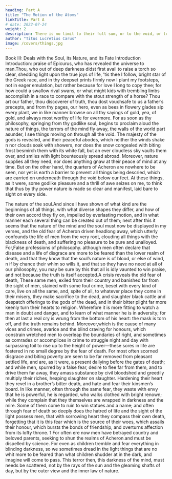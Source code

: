 ```yaml
---
heading: Part A
title: "The Motion of the Atoms"
linkTitle: Part A
# date: 2022-07-24
weight: 2
description: There is no limit to their full sum, or to the void, or to the space in which all things are carried on
author: "Titus Lucretius Carus"
image: /covers/things.jpg
---
```



Book III: Deals with the Soul, its Nature, and its Fate
Introduction
Introduction: praise of Epicurus, who has revealed the universe to man.Thou, who out of deep darkness didst first avail to raise a torch so clear, shedding light upon the true joys of life, ’tis thee I follow, bright star of the Greek race, and in thy deepset prints firmly now I plant my footsteps, not in eager emulation, but rather because for love I long to copy thee; for how could a swallow rival swans, or what might kids with trembling limbs accomplish in a race to compare with the stout strength of a horse? Thou art our father, thou discoverer of truth, thou dost vouchsafe to us a father’s precepts, and from thy pages, our hero, even as bees in flowery glades sip every plant, we in like manner browse on all thy sayings of gold, yea, of gold, and always most worthy of life for evermore. For as soon as thy philosophy, springing from thy godlike soul, begins to proclaim aloud the nature of things, the terrors of the mind fly away, the walls of the world part asunder, I see things moving on through all the void. The majesty of the gods is revealed, and their peaceful abodes, which neither the winds shake
n
 nor clouds soak with showers, nor does the snow congealed with biting frost besmirch them with its white fall, but an ever cloudless sky vaults them over, and smiles with light bounteously spread abroad. Moreover, nature supplies all they need, nor does anything gnaw at their peace of mind at any time. But on the other hand, the quarters of Acheron are nowhere to be seen, nor yet is earth a barrier to prevent all things being descried, which are carried on underneath through the void below our feet. At these things, as it were, some godlike pleasure and a thrill of awe seizes on me, to think that thus by thy power nature is made so clear and manifest, laid bare to sight on every side.

The nature of the soul.And since I have shown of what kind are the beginnings of all things, with what diverse shapes they differ, and how of their own accord they fly on, impelled by everlasting motion, and in what manner each several thing can be created out of them; next after this it seems that the nature of the mind and the soul must now be displayed in my verses, and the old fear of Acheron driven headlong away, which utterly confounds the life of men from the very root, clouding all things with the blackness of death, and suffering no pleasure to be pure and unalloyed. For,False professions of philosophy. although men often declare that disease and a life of disgrace are more to be feared than the lower realm of death, and that they know that the soul’s nature is of blood, or else of wind,
n
 if by chance their whim so wills it, and that so they have no need at all of our philosophy, you may be sure by this that all is idly vaunted to win praise, and not because the truth is itself accepted.A crisis reveals the old fear of death, These same men, exiled from their country and banished far from the sight of men, stained with some foul crime, beset with every kind of care, live on all the same, and, spite of all, to whatever place they come in their misery, they make sacrifice to the dead, and slaughter black cattle and despatch offerings to the gods of the dead, and in their bitter plight far more keenly turn their hearts to religion. Wherefore it is more fitting to watch a man in doubt and danger, and to learn of what manner he is in adversity; for then at last a real cry is wrung from the bottom of his heart: the mask is torn off, and the truth remains behind. Moreover,which is the cause of many vices and crimes, avarice and the blind craving for honours, which constrain wretched men to overleap the boundaries of right, and sometimes as comrades or accomplices in crime to struggle night and day with surpassing toil to rise up to the height of power—these sores in life are fostered in no small degree by the fear of death. For most often scorned disgrace and biting poverty are seen to be far removed from pleasant settled life, and are, as it were, a present dallying before the gates of death; and while men, spurred by a false fear, desire to flee far from them, and to drive them far away, they amass substance by civil bloodshed and greedily multiply their riches, heaping slaughter on slaughter. Hardening their heart they revel in a brother’s bitter death, and hate and fear their kinsmen’s board. In like manner, often through the same fear, they waste with envy that he is powerful, he is regarded, who walks clothed with bright renown; while they complain that they themselves are wrapped in darkness and the mire. Some of them come to ruin to win statues and a name; and often through fear of death so deeply does the hatred of life and the sight of the light possess men, that with sorrowing heart they compass their own death, forgetting that it is this fear which is the source of their woes, which assails their honour, which bursts the bonds of friendship, and overturns affection from its lofty throne.
1
 For often ere now men have betrayed country and beloved parents, seeking to shun the realms of Acheron.and must be dispelled by science. For even as children tremble and fear everything in blinding darkness, so we sometimes dread in the light things that are no whit more to be feared than what children shudder at in the dark, and imagine will come to pass. This terror then, this darkness of the mind, must needs be scattered, not by the rays of the sun and the gleaming shafts of day, but by the outer view and the inner law of nature.

